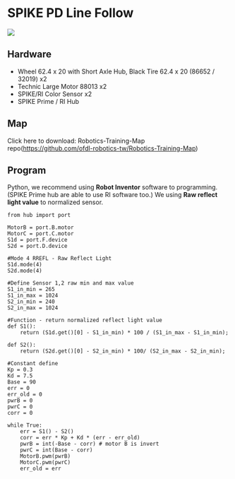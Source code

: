 
# SPIKE PD Line Follow 
![](https://i1.ytimg.com/vi/tpRW91oHa7o/maxresdefault.jpg)

## Hardware
 - Wheel 62.4 x 20 with Short Axle Hub, Black Tire 62.4 x 20 (86652 / 32019) x2 
 - Technic Large Motor 88013 x2 
 - SPIKE/RI Color Sensor x2
 - SPIKE Prime / RI Hub
## Map
Click here to download: Robotics-Training-Map repo(https://github.com/ofdl-robotics-tw/Robotics-Training-Map)
## Program
Python, we recommend using **Robot Inventor** software to programming. (SPIKE Prime hub are able to use RI software too.)
We using **Raw reflect light value**  to normalized sensor.
```
from hub import port

MotorB = port.B.motor
MotorC = port.C.motor
S1d = port.F.device
S2d = port.D.device

#Mode 4 RREFL - Raw Reflect Light
S1d.mode(4) 
S2d.mode(4)

#Define Sensor 1,2 raw min and max value
S1_in_min = 265
S1_in_max = 1024
S2_in_min = 240
S2_in_max = 1024

#Function - return normalized reflect light value
def S1():
    return (S1d.get()[0] - S1_in_min) * 100 / (S1_in_max - S1_in_min);

def S2():
    return (S2d.get()[0] - S2_in_min) * 100/ (S2_in_max - S2_in_min);

#Constant define 
Kp = 0.3
Kd = 7.5
Base = 90
err = 0
err_old = 0
pwrB = 0
pwrC = 0
corr = 0

while True:
    err = S1() - S2()
    corr = err * Kp + Kd * (err - err_old)
    pwrB = int(-Base - corr) # motor B is invert
    pwrC = int(Base - corr)
    MotorB.pwm(pwrB)
    MotorC.pwm(pwrC)
    err_old = err
```
